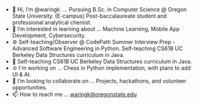 - 👋 Hi, I’m @waringk. ... Pursuing B.Sc. in Computer Science @ Oregon State University. (E-campus) Post-baccalaureate student and professional analytical chemist.
- 👀 I’m interested in learning about ... Machine Learning, Mobile App Development, Cybersecurity.
- ⚙️ Self-teaching/Observer @ CodePath Summer Interview Prep - Advanced Software Engineering in Python. Self-teaching CS61B UC Berkeley Data Structures curriculum in Java.
- 🌱 Self-teaching CS61B UC Berkeley Data Structures curriculum in Java.
- ♔  I'm working on ... Chess in Python implementation, with plans to add UI & AI.
- 💞️ I’m looking to collaborate on ... Projects, hackathons, and volunteer opportunities. 
- 📫 How to reach me ... waringk@oregonstate.edu


